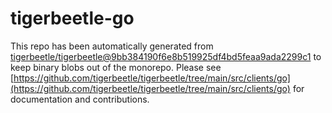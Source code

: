 # tigerbeetle-go
This repo has been automatically generated from [tigerbeetle/tigerbeetle@9bb384190f6e8b519925df4bd5feaa9ada2299c1](https://github.com/tigerbeetle/tigerbeetle/commit/9bb384190f6e8b519925df4bd5feaa9ada2299c1) to keep binary blobs out of the monorepo. Please see [https://github.com/tigerbeetle/tigerbeetle/tree/main/src/clients/go](https://github.com/tigerbeetle/tigerbeetle/tree/main/src/clients/go) for documentation and contributions.
